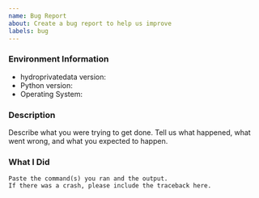 ```yaml
---
name: Bug Report
about: Create a bug report to help us improve
labels: bug
---
```


<!-- Please search existing issues to avoid creating duplicates. -->

### Environment Information

-   hydroprivatedata version:
-   Python version:
-   Operating System:

### Description

Describe what you were trying to get done.
Tell us what happened, what went wrong, and what you expected to happen.

### What I Did

```
Paste the command(s) you ran and the output.
If there was a crash, please include the traceback here.
```
